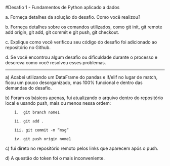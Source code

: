 #Desafio 1 - Fundamentos de Python aplicado a dados

a. Forneça detalhes da solução do desafio. Como você realizou?

b. Forneça detalhes sobre os comandos utilizados, como git init, git remote add origin, git add, git commit e git push, git checkout.

c. Explique como você verificou seu código do desafio foi adicionado ao repositório no Github.

d. Se você encontrou algum desafio ou dificuldade durante o processo e descreva como você resolveu esses problemas.


----------------------------------------------------------------------

a)	Acabei utilizando um DataFrame do pandas e if/elif no lugar de match, ficou um pouco desorganizado, mas 100% funcional e dentro das demandas do desafio.

b)	Foram os básicos apenas, fui atualizando o arquivo dentro do repositório local e usando push, mais ou menos nessa ordem:
  
        i.	git branch nome1
  
        ii.	git add .
  
        iii. git commit -m “msg”
  
        iv.	git push origin nome1

c)	fui direto no repositório remoto pelos links que aparecem após o push.

d)	A questão do token foi o mais inconveniente.

